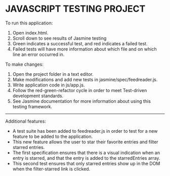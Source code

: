 JAVASCRIPT TESTING PROJECT
==========================

To run this application:

1.  Open index.html.
2.  Scroll down to see results of Jasmine testing
3.  Green indicates a successful test, and
	red indicates a failed test.
4.  Failed tests will have more information about
	which file and on which line an error occurred in.

To make changes:

1.  Open the project folder in a text editor.
2.  Make modifications and add new tests in
	jasmine/spec/feedreader.js.
3.  Write application code in js/app.js.
4.  Follow the red-green-refactor cycle in order
	to meet Test-driven development standards.
5.  See Jasmine documentation for more information
	about using this testing framework.

__________________________________________________________


Additional features:

- A test suite has been added to feedreader.js
  in order to test for a new feature to be added to
  the application.
- This new feature allows the user
  to star their favorite entries and filter starred
  entries.
- The first specification ensures that there is a visual
  indication when an entry is starred, and that the entry
  is added to the starredEntries array.
- This second test ensures that only starred entries
  show up in the DOM when the filter-starred link is
  clicked.